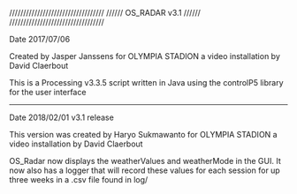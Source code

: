 //////////////////////////////////
//////     OS_RADAR v3.1    //////
//////////////////////////////////

Date 2017/07/06

Created by Jasper Janssens for OLYMPIA STADION
a video installation by David Claerbout

This is a Processing v3.3.5 script written in Java
using the controlP5 library for the user interface

-----
Date 2018/02/01
v3.1 release

This version was created by Haryo Sukmawanto for OLYMPIA STADION
a video installation by David Claerbout

OS_Radar now displays the weatherValues and weatherMode in the GUI. 
It now also has a logger that will record these values for each session 
for up three weeks in a .csv file found in log/
